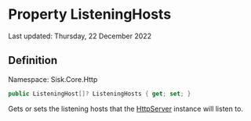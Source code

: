 # Property ListeningHosts
Last updated: Thursday, 22 December 2022

## Definition
Namespace: Sisk.Core.Http

```csharp
public ListeningHost[]? ListeningHosts { get; set; }
```

Gets or sets the listening hosts that the [HttpServer](/spec/Sisk/Core/Http/HttpServer) instance will listen to.

